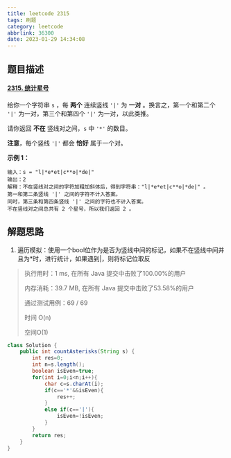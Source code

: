 ```yaml
---
title: leetcode 2315
tags: 刷题
category: leetcode
abbrlink: 36300
date: 2023-01-29 14:34:08
---
```


## 题目描述

#### [2315. 统计星号](https://leetcode.cn/problems/count-asterisks/)



给你一个字符串 `s` ，每 **两个** 连续竖线 `'|'` 为 **一对** 。换言之，第一个和第二个 `'|'` 为一对，第三个和第四个 `'|'` 为一对，以此类推。

请你返回 **不在** 竖线对之间，`s` 中 `'*'` 的数目。

**注意**，每个竖线 `'|'` 都会 **恰好** 属于一个对。

 

**示例 1：**

```
输入：s = "l|*e*et|c**o|*de|"
输出：2
解释：不在竖线对之间的字符加粗加斜体后，得到字符串："l|*e*et|c**o|*de|" 。
第一和第二条竖线 '|' 之间的字符不计入答案。
同时，第三条和第四条竖线 '|' 之间的字符也不计入答案。
不在竖线对之间总共有 2 个星号，所以我们返回 2 。
```



## 解题思路

1. 遍历模拟：使用一个bool位作为是否为竖线中间的标记，如果不在竖线中间并且为*时，进行统计，如果遇到|，则将标记位取反

> 执行用时：1 ms, 在所有 Java 提交中击败了100.00%的用户
>
> 内存消耗：39.7 MB, 在所有 Java 提交中击败了53.58%的用户
>
> 通过测试用例：69 / 69
>
> 时间 O(n)
>
> 空间O(1)

```java
class Solution {
    public int countAsterisks(String s) {
        int res=0;
        int n=s.length();
        boolean isEven=true;
        for(int i=0;i<n;i++){
            char c=s.charAt(i);
            if(c=='*'&&isEven){
                res++;
            }
            else if(c=='|'){
                isEven=!isEven;
            }
        }
        return res;
    }
}
```

